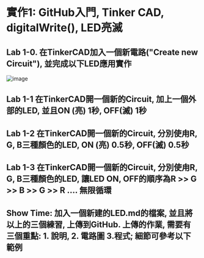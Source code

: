 # 實作1: GitHub入門, Tinker CAD, digitalWrite(), LED亮滅

## Lab 1-0. 在TinkerCAD加入一個新電路("Create new Circuit"), 並完成以下LED應用實作

![image](https://github.com/ericchen2009/ES2023/assets/90953219/54b074da-e925-4977-b12c-a1bafb918019)



## Lab 1-1 在TinkerCAD開一個新的Circuit, 加上一個外部的LED, 並且ON (亮) 1秒, OFF(滅) 1秒


## Lab 1-2 在TinkerCAD開一個新的Circuit, 分別使甪R, G, B三種顏色的LED, ON (亮) 0.5秒, OFF(滅) 0.5秒


## Lab 1-3 在TinkerCAD開一個新的Circuit, 分別使甪R, G, B三種顏色的LED, 讓LED ON, OFF的順序為R >> G >> B >> G >> R .... 無限循環


## Show Time: 加入一個新建的LED.md的檔案, 並且將以上的三個練習, 上傳到GitHub. 上傳的作業, 需要有三個重點: 1. 說明, 2. 電路圖 3.程式; 細節可參考以下範例
